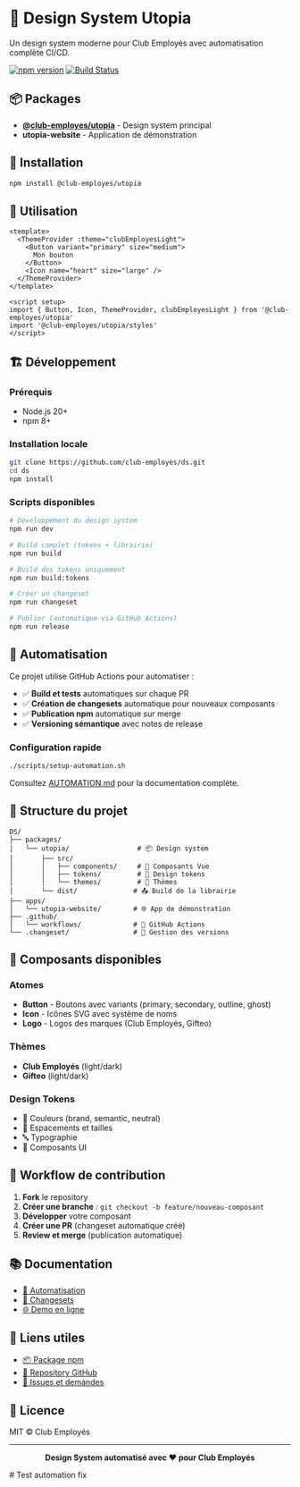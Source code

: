 # 🎨 Design System Utopia

Un design system moderne pour Club Employés avec automatisation complète CI/CD.

[![npm version](https://badge.fury.io/js/@club-employes%2Futopia.svg)](https://badge.fury.io/js/@club-employes%2Futopia)
[![Build Status](https://github.com/club-employes/ds/workflows/CI%20Design%20System/badge.svg)](https://github.com/club-employes/ds/actions)

## 📦 Packages

- **[@club-employes/utopia](https://npmjs.com/package/@club-employes/utopia)** - Design system principal
- **utopia-website** - Application de démonstration

## 🚀 Installation

```bash
npm install @club-employes/utopia
```

## 🎯 Utilisation

```vue
<template>
  <ThemeProvider :theme="clubEmployesLight">
    <Button variant="primary" size="medium">
      Mon bouton
    </Button>
    <Icon name="heart" size="large" />
  </ThemeProvider>
</template>

<script setup>
import { Button, Icon, ThemeProvider, clubEmployesLight } from '@club-employes/utopia'
import '@club-employes/utopia/styles'
</script>
```

## 🏗️ Développement

### Prérequis
- Node.js 20+
- npm 8+

### Installation locale
```bash
git clone https://github.com/club-employes/ds.git
cd ds
npm install
```

### Scripts disponibles

```bash
# Développement du design system
npm run dev

# Build complet (tokens + librairie)
npm run build

# Build des tokens uniquement
npm run build:tokens

# Créer un changeset
npm run changeset

# Publier (automatique via GitHub Actions)
npm run release
```

## 🤖 Automatisation

Ce projet utilise GitHub Actions pour automatiser :

- ✅ **Build et tests** automatiques sur chaque PR
- ✅ **Création de changesets** automatique pour nouveaux composants
- ✅ **Publication npm** automatique sur merge
- ✅ **Versioning sémantique** avec notes de release

### Configuration rapide

```bash
./scripts/setup-automation.sh
```

Consultez [AUTOMATION.md](.github/AUTOMATION.md) pour la documentation complète.

## 📁 Structure du projet

```
DS/
├── packages/
│   └── utopia/                 # 📦 Design system
│       ├── src/
│       │   ├── components/     # 🧩 Composants Vue
│       │   ├── tokens/         # 🎨 Design tokens
│       │   └── themes/         # 🌈 Thèmes
│       └── dist/              # 📤 Build de la librairie
├── apps/
│   └── utopia-website/        # 🌐 App de démonstration
├── .github/
│   └── workflows/             # 🤖 GitHub Actions
└── .changeset/                # 📝 Gestion des versions
```

## 🎨 Composants disponibles

### Atomes
- **Button** - Boutons avec variants (primary, secondary, outline, ghost)
- **Icon** - Icônes SVG avec système de noms
- **Logo** - Logos des marques (Club Employés, Gifteo)

### Thèmes
- **Club Employés** (light/dark)
- **Gifteo** (light/dark)

### Design Tokens
- 🎨 Couleurs (brand, semantic, neutral)
- 📏 Espacements et tailles
- 🔤 Typographie
- 🎯 Composants UI

## 🔄 Workflow de contribution

1. **Fork** le repository
2. **Créer une branche** : `git checkout -b feature/nouveau-composant`
3. **Développer** votre composant
4. **Créer une PR** (changeset automatique créé)
5. **Review et merge** (publication automatique)

## 📚 Documentation

- [🤖 Automatisation](.github/AUTOMATION.md)
- [📝 Changesets](.changeset/README.md)
- [🌐 Demo en ligne](https://ds-utopia.vercel.app/)

## 🔗 Liens utiles

- [📦 Package npm](https://npmjs.com/package/@club-employes/utopia)
- [🐙 Repository GitHub](https://github.com/club-employes/ds)
- [🎯 Issues et demandes](https://github.com/club-employes/ds/issues)

## 📄 Licence

MIT © Club Employés

---

<p align="center">
  <strong>Design System automatisé avec ❤️ pour Club Employés</strong>
</p># Test automation fix
